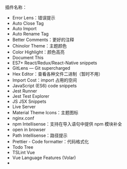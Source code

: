 插件名称：

- Error Lens：错误提示
- Auto Close Tag
- Auto Import
- Auto Rename Tag
- Better Comments：更好的注释
- Chinolor Theme：主题颜色
- Color Highlight：颜色高亮
- Document This
- ES7+ React/Redux/React-Native snippets
- GitLens — Git supercharged
- Hex Editor：查看各种文件二进制（暂时不用）
- Import Cost：import 占用的空间
- JavaScript (ES6) code snippets
- Jest Runner
- Jest Test Explorer
- JS JSX Snippets
- Live Server
- Material Theme Icons：主题图标
- nginx.conf
- npm Intellisense：支持在导入语句中提供 npm 模块补全
- open in browser
- Path Intellisense：路径提示
- Prettier - Code formatter：代码格式化
- Todo Tree
- TSLint Vue
- Vue Language Features (Volar)
- 